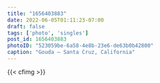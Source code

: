 ```yaml
---
title: "1656403883"
date: 2022-06-05T01:11:23-07:00
draft: false
tags: ['photo', 'singles']
post_id: 1656403883
photoID: "523059be-6a58-4e8b-23e6-de63b0b42800"
caption: "Gouda — Santa Cruz, California"
---
```


{{< cfimg >}}